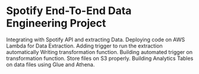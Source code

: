 # Spotify End-To-End Data Engineering Project
Integrating with Spotify API and extracting Data. Deploying code on AWS Lambda for Data Extraction. Adding trigger to run the extraction automatically Writing transformation function. Building automated trigger on transformation function. Store files on S3 properly. Building Analytics Tables on data files using Glue and Athena.
